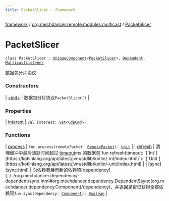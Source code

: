 ```yaml
---
title: PacketSlicer - framework
---
```


[framework](../../index.html) / [org.mechdancer.remote.modules.multicast](../index.html) / [PacketSlicer](./index.html)

# PacketSlicer

`class PacketSlicer : `[`UniqueComponent`](../../org.mechdancer.dependency/-unique-component/index.html)`<`[`PacketSlicer`](./index.html)`>, `[`Dependent`](../../org.mechdancer.dependency/-dependent/index.html)`, `[`MulticastListener`](../-multicast-listener/index.html)

数据包分片协议

### Constructors

| [&lt;init&gt;](-init-.html) | 数据包分片协议`PacketSlicer()` |

### Properties

| [interest](interest.html) | `val interest: `[`Set`](https://kotlinlang.org/api/latest/jvm/stdlib/kotlin.collections/-set/index.html)`<`[`UdpCmd`](../../org.mechdancer.remote.resources/-udp-cmd/index.html)`>` |

### Functions

| [process](process.html) | `fun process(remotePacket: `[`RemotePacket`](../../org.mechdancer.remote.protocol/-remote-packet/index.html)`): `[`Unit`](https://kotlinlang.org/api/latest/jvm/stdlib/kotlin/-unit/index.html) |
| [refresh](refresh.html) | 清理缓冲中最后活跃时间超过 [timeout](refresh.html#org.mechdancer.remote.modules.multicast.PacketSlicer$refresh(kotlin.Int)/timeout)ms 的数据包`fun refresh(timeout: `[`Int`](https://kotlinlang.org/api/latest/jvm/stdlib/kotlin/-int/index.html)`): `[`Unit`](https://kotlinlang.org/api/latest/jvm/stdlib/kotlin/-unit/index.html) |
| [sync](sync.html) | 向依赖者展示新的依赖项[dependency](../../org.mechdancer.dependency/-dependent/sync.html#org.mechdancer.dependency.Dependent$sync(org.mechdancer.dependency.Component)/dependency)，并返回是否已获得全部依赖项`fun sync(dependency: `[`Component`](../../org.mechdancer.dependency/-component/index.html)`): `[`Boolean`](https://kotlinlang.org/api/latest/jvm/stdlib/kotlin/-boolean/index.html) |

